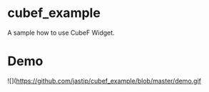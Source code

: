 # cubef_example

A sample how to use CubeF Widget.

# Demo
![](https://github.com/jastip/cubef_example/blob/master/demo.gif